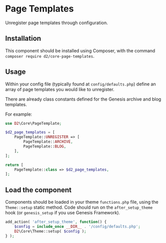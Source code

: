 # Page Templates

Unregister page templates through configuration.

## Installation

This component should be installed using Composer, with the command `composer require d2/core-page-templates`.

## Usage

Within your config file (typically found at `config/defaults.php`) define an array of page templates you would like to unregister.

There are already class constants defined for the Genesis archive and blog templates.

For example:

```php
use D2\Core\PageTemplate;

$d2_page_templates = [
    PageTemplate::UNREGISTER => [
        PageTemplate::ARCHIVE,
        PageTemplate::BLOG,
    ],
];

return [
    PageTemplate::class => $d2_page_templates,
];
 ```

## Load the component

Components should be loaded in your theme `functions.php` file, using the `Theme::setup` static method. Code should run on the `after_setup_theme` hook (or `genesis_setup` if you use Genesis Framework).

```php
add_action( 'after_setup_theme', function() {
    $config = include_once __DIR__ . '/config/defaults.php';
    D2\Core\Theme::setup( $config );
} );
```
